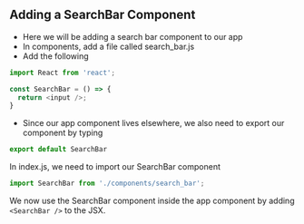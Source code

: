 ## Adding a SearchBar Component

- Here we will be adding a search bar component to our app
- In components, add a file called search_bar.js
- Add the following
```javascript
import React from 'react';

const SearchBar = () => {
  return <input />;
}
```
- Since our app component lives elsewhere, we also need to export our component by typing
```javascript
export default SearchBar
```

In index.js, we need to import our SearchBar component
```javascript
import SearchBar from './components/search_bar';
```

We now use the SearchBar component inside the app component by adding `<SearchBar />` to the JSX.
